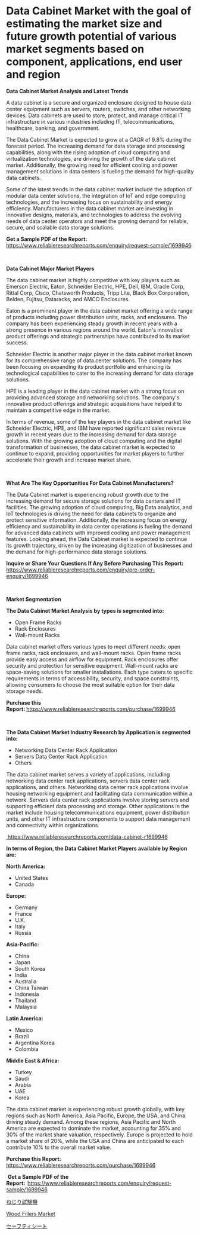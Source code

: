 <p><h1>Data Cabinet Market with the goal of estimating the market size and future growth potential of various market segments based on component, applications, end user and region</h1></p><p><strong>Data Cabinet Market Analysis and Latest Trends</strong></p>
<p><p>A data cabinet is a secure and organized enclosure designed to house data center equipment such as servers, routers, switches, and other networking devices. Data cabinets are used to store, protect, and manage critical IT infrastructure in various industries including IT, telecommunications, healthcare, banking, and government.</p><p>The Data Cabinet Market is expected to grow at a CAGR of 9.8% during the forecast period. The increasing demand for data storage and processing capabilities, along with the rising adoption of cloud computing and virtualization technologies, are driving the growth of the data cabinet market. Additionally, the growing need for efficient cooling and power management solutions in data centers is fueling the demand for high-quality data cabinets.</p><p>Some of the latest trends in the data cabinet market include the adoption of modular data center solutions, the integration of IoT and edge computing technologies, and the increasing focus on sustainability and energy efficiency. Manufacturers in the data cabinet market are investing in innovative designs, materials, and technologies to address the evolving needs of data center operators and meet the growing demand for reliable, secure, and scalable data storage solutions.</p></p>
<p><strong>Get a Sample PDF of the Report:&nbsp;</strong> <a href="https://www.reliableresearchreports.com/enquiry/request-sample/1699946">https://www.reliableresearchreports.com/enquiry/request-sample/1699946</a></p>
<p>&nbsp;</p>
<p><strong>Data Cabinet Major Market Players</strong></p>
<p><p>The data cabinet market is highly competitive with key players such as Emerson Electric, Eaton, Schneider Electric, HPE, Dell, IBM, Oracle Corp, Rittal Corp, Cisco, Chatsworth Products, Tripp Lite, Black Box Corporation, Belden, Fujitsu, Dataracks, and AMCO Enclosures.</p><p>Eaton is a prominent player in the data cabinet market offering a wide range of products including power distribution units, racks, and enclosures. The company has been experiencing steady growth in recent years with a strong presence in various regions around the world. Eaton's innovative product offerings and strategic partnerships have contributed to its market success.</p><p>Schneider Electric is another major player in the data cabinet market known for its comprehensive range of data center solutions. The company has been focusing on expanding its product portfolio and enhancing its technological capabilities to cater to the increasing demand for data storage solutions.</p><p>HPE is a leading player in the data cabinet market with a strong focus on providing advanced storage and networking solutions. The company's innovative product offerings and strategic acquisitions have helped it to maintain a competitive edge in the market.</p><p>In terms of revenue, some of the key players in the data cabinet market like Schneider Electric, HPE, and IBM have reported significant sales revenue growth in recent years due to the increasing demand for data storage solutions. With the growing adoption of cloud computing and the digital transformation of businesses, the data cabinet market is expected to continue to expand, providing opportunities for market players to further accelerate their growth and increase market share.</p></p>
<p>&nbsp;</p>
<p><strong>What Are The Key Opportunities For Data Cabinet Manufacturers?</strong></p>
<p><p>The Data Cabinet market is experiencing robust growth due to the increasing demand for secure storage solutions for data centers and IT facilities. The growing adoption of cloud computing, Big Data analytics, and IoT technologies is driving the need for data cabinets to organize and protect sensitive information. Additionally, the increasing focus on energy efficiency and sustainability in data center operations is fueling the demand for advanced data cabinets with improved cooling and power management features. Looking ahead, the Data Cabinet market is expected to continue its growth trajectory, driven by the increasing digitization of businesses and the demand for high-performance data storage solutions.</p></p>
<p><strong>Inquire or Share Your Questions If Any Before Purchasing This Report:</strong> <a href="https://www.reliableresearchreports.com/enquiry/pre-order-enquiry/1699946">https://www.reliableresearchreports.com/enquiry/pre-order-enquiry/1699946</a></p>
<p>&nbsp;</p>
<p><strong>Market Segmentation</strong></p>
<p><strong>The Data Cabinet Market Analysis by types is segmented into:</strong></p>
<p><ul><li>Open Frame Racks</li><li>Rack Enclosures</li><li>Wall-mount Racks</li></ul></p>
<p><p>Data cabinet market offers various types to meet different needs: open frame racks, rack enclosures, and wall-mount racks. Open frame racks provide easy access and airflow for equipment. Rack enclosures offer security and protection for sensitive equipment. Wall-mount racks are space-saving solutions for smaller installations. Each type caters to specific requirements in terms of accessibility, security, and space constraints, allowing consumers to choose the most suitable option for their data storage needs.</p></p>
<p><strong>Purchase this Report:&nbsp;</strong><a href="https://www.reliableresearchreports.com/purchase/1699946">https://www.reliableresearchreports.com/purchase/1699946</a></p>
<p>&nbsp;</p>
<p><strong>The Data Cabinet Market Industry Research by Application is segmented into:</strong></p>
<p><ul><li>Networking Data Center Rack Application</li><li>Servers Data Center Rack Application</li><li>Others</li></ul></p>
<p><p>The data cabinet market serves a variety of applications, including networking data center rack applications, servers data center rack applications, and others. Networking data center rack applications involve housing networking equipment and facilitating data communication within a network. Servers data center rack applications involve storing servers and supporting efficient data processing and storage. Other applications in the market include housing telecommunications equipment, power distribution units, and other IT infrastructure components to support data management and connectivity within organizations.</p></p>
<p><a href="https://www.reliableresearchreports.com/data-cabinet-r1699946">&nbsp;https://www.reliableresearchreports.com/data-cabinet-r1699946</a></p>
<p><strong>In terms of Region, the Data Cabinet Market Players available by Region are:</strong></p>
<p>
    <p> <strong> North America: </strong>
        <ul>
            <li>United States</li>
            <li>Canada</li>
        </ul>
        </p> 
    <p> <strong> Europe: </strong>
        <ul>
            <li>Germany</li>
            <li>France</li>
            <li>U.K.</li>
            <li>Italy</li>
            <li>Russia</li>
        </ul>
        </p> 
    <p> <strong> Asia-Pacific: </strong>
        <ul>
            <li>China</li>
            <li>Japan</li>
            <li>South Korea</li>
            <li>India</li>
            <li>Australia</li>
            <li>China Taiwan</li>
            <li>Indonesia</li>
            <li>Thailand</li>
            <li>Malaysia</li>
        </ul>
        </p> 
    <p> <strong> Latin America: </strong>
        <ul>
            <li>Mexico</li>
            <li>Brazil</li>
            <li>Argentina Korea</li>
            <li>Colombia</li>
        </ul>
        </p> 
    <p> <strong> Middle East & Africa: </strong>
        <ul>
            <li>Turkey</li>
            <li>Saudi</li>
            <li>Arabia</li>
            <li>UAE</li>
            <li>Korea</li>
        </ul>
    </p>
    </p>
<p><p>The data cabinet market is experiencing robust growth globally, with key regions such as North America, Asia Pacific, Europe, the USA, and China driving steady demand. Among these regions, Asia Pacific and North America are expected to dominate the market, accounting for 35% and 30% of the market share valuation, respectively. Europe is projected to hold a market share of 20%, while the USA and China are anticipated to each contribute 10% to the overall market value.</p></p>
<p><strong>Purchase this Report: </strong><a href="https://www.reliableresearchreports.com/purchase/1699946">https://www.reliableresearchreports.com/purchase/1699946</a></p>
<p>&nbsp;<strong>Get a Sample PDF of the Report:&nbsp;&nbsp;</strong><a href="https://www.reliableresearchreports.com/enquiry/request-sample/1699946">https://www.reliableresearchreports.com/enquiry/request-sample/1699946</a></p>
<p><strong></strong></p>
<p><p><a href="https://github.com/KaydenJohns1964/Market-Research-Report-List-1/blob/main/616834031836.md">ねじり試験機</a></p><p><a href="https://github.com/mancsybtousav/Market-Research-Report-List-2/blob/main/wood-fillers-market.md">Wood Fillers Market</a></p><p><a href="https://github.com/marbadji/Market-Research-Report-List-1/blob/main/790026531835.md">セーフティシート</a></p></p>